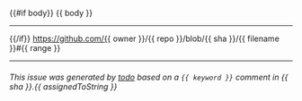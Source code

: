 {{#if body}}
{{ body }}

---

{{/if}}
https://github.com/{{ owner }}/{{ repo }}/blob/{{ sha }}/{{ filename }}#{{ range }}

---

###### This issue was generated by [todo](https://todo.jasonet.co) based on a `{{ keyword }}` comment in {{ sha }}.{{ assignedToString }}